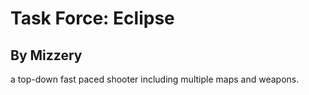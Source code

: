 # Task Force: Eclipse
<h2 class="subtitle">By Mizzery</h2>
<p>a top-down fast paced shooter including multiple maps and weapons.</p>
